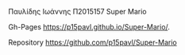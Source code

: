 Παυλίδης Ιωάννης Π2015157 Super Mario 

 Gh-Pages https://p15pavl.github.io/Super-Mario/.
 
 Repository https://github.com/p15pavl/Super-Mario
